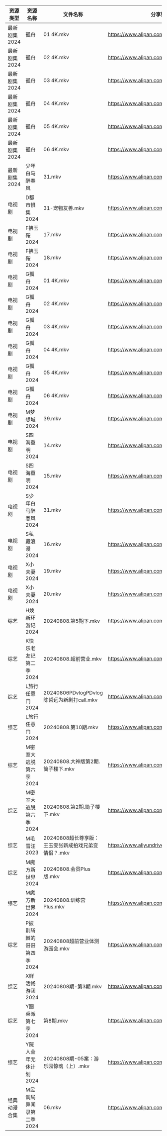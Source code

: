| 资源类型     | 资源名称            | 文件名称                                | 分享链接                                      | 更新时间                |
| -------- | --------------- | ----------------------------------- | ----------------------------------------- | ------------------- |
| 最新剧集2024 | 孤舟              | 01 4K.mkv                           | https://www.alipan.com/s/nBYa3o3S4As      | 2024-08-08 19:16:21 |
| 最新剧集2024 | 孤舟              | 02 4K.mkv                           | https://www.alipan.com/s/nBYa3o3S4As      | 2024-08-08 19:16:21 |
| 最新剧集2024 | 孤舟              | 03 4K.mkv                           | https://www.alipan.com/s/nBYa3o3S4As      | 2024-08-08 19:16:20 |
| 最新剧集2024 | 孤舟              | 04 4K.mkv                           | https://www.alipan.com/s/nBYa3o3S4As      | 2024-08-08 19:16:20 |
| 最新剧集2024 | 孤舟              | 05 4K.mkv                           | https://www.alipan.com/s/nBYa3o3S4As      | 2024-08-08 19:16:20 |
| 最新剧集2024 | 孤舟              | 06 4K.mkv                           | https://www.alipan.com/s/nBYa3o3S4As      | 2024-08-08 19:16:19 |
| 最新剧集2024 | 少年白马醉春风         | 31.mkv                              | https://www.alipan.com/s/zojC6cKmTfR      | 2024-08-08 14:11:05 |
| 电视剧      | D都市惧集2024       | 31-宠物友善.mkv                         | https://www.alipan.com/s/3h7mz7XVT7D      | 2024-08-08 14:05:31 |
| 电视剧      | F拂玉鞍2024        | 17.mkv                              | https://www.alipan.com/s/XB7eDRh1Pkn      | 2024-08-08 19:05:35 |
| 电视剧      | F拂玉鞍2024        | 18.mkv                              | https://www.alipan.com/s/XB7eDRh1Pkn      | 2024-08-08 19:05:34 |
| 电视剧      | G孤舟2024         | 01 4K.mkv                           | https://www.alipan.com/s/rdqjj2zCTuB      | 2024-08-08 19:16:10 |
| 电视剧      | G孤舟2024         | 02 4K.mkv                           | https://www.alipan.com/s/rdqjj2zCTuB      | 2024-08-08 19:16:09 |
| 电视剧      | G孤舟2024         | 03 4K.mkv                           | https://www.alipan.com/s/rdqjj2zCTuB      | 2024-08-08 19:16:09 |
| 电视剧      | G孤舟2024         | 04 4K.mkv                           | https://www.alipan.com/s/rdqjj2zCTuB      | 2024-08-08 19:16:08 |
| 电视剧      | G孤舟2024         | 05 4K.mkv                           | https://www.alipan.com/s/rdqjj2zCTuB      | 2024-08-08 19:16:08 |
| 电视剧      | G孤舟2024         | 06 4K.mkv                           | https://www.alipan.com/s/rdqjj2zCTuB      | 2024-08-08 19:16:08 |
| 电视剧      | M梦想城2024        | 39.mkv                              | https://www.alipan.com/s/3krVYvJuSK6      | 2024-08-08 00:06:00 |
| 电视剧      | S四海重明2024       | 14.mkv                              | https://www.alipan.com/s/4pSK6LYKjv8      | 2024-08-08 19:06:21 |
| 电视剧      | S四海重明2024       | 15.mkv                              | https://www.alipan.com/s/4pSK6LYKjv8      | 2024-08-08 19:06:21 |
| 电视剧      | S少年白马醉春风2024    | 31.mkv                              | https://www.alipan.com/s/7ViyPGoKdyN      | 2024-08-08 14:06:48 |
| 电视剧      | S私藏浪漫2024       | 16.mkv                              | https://www.alipan.com/s/yBESzdqmKM1      | 2024-08-08 20:06:38 |
| 电视剧      | X小夫妻2024        | 19.mkv                              | https://www.alipan.com/s/t7oKpdiu6vz      | 2024-08-08 20:07:08 |
| 电视剧      | X小夫妻2024        | 20.mkv                              | https://www.alipan.com/s/t7oKpdiu6vz      | 2024-08-08 20:07:07 |
| 综艺       | H焕新环游记2024      | 20240808.第5期下.mkv                   | https://www.alipan.com/s/Aozy9GBZZwu      | 2024-08-08 14:08:37 |
| 综艺       | K快乐老友记第二季2024   | 20240808.超前营业.mkv                   | https://www.alipan.com/s/zSYNbf4cpYQ      | 2024-08-08 14:08:50 |
| 综艺       | L旅行任意门2024      | 20240806PDvlogPDvlog陈哲远为新剧打call.mkv | https://www.alipan.com/s/99hnQkWKkeJ      | 2024-08-08 14:08:56 |
| 综艺       | L旅行任意门2024      | 20240808.第10期.mkv                   | https://www.alipan.com/s/99hnQkWKkeJ      | 2024-08-08 14:08:55 |
| 综艺       | M密室大逃脱第六季2024   | 20240808.大神版第2期.筒子楼下.mkv            | https://www.alipan.com/s/3F599jmMJTn      | 2024-08-08 14:08:59 |
| 综艺       | M密室大逃脱第六季2024   | 20240808.第2期.筒子楼下.mkv               | https://www.alipan.com/s/3F599jmMJTn      | 2024-08-08 14:08:59 |
| 综艺       | M毛雪汪2023        | 20240808超长尊享版：王玉雯张新成拍戏兄弟变情侣？.mkv    | https://www.aliyundrive.com/s/asPqfgPRqAg | 2024-08-08 14:09:05 |
| 综艺       | M魔方新世界2024      | 20240808.会员Plus版.mkv                | https://www.alipan.com/s/QX27Hz4Mb8P      | 2024-08-08 14:09:11 |
| 综艺       | M魔方新世界2024      | 20240808.训练营Plus.mkv                | https://www.alipan.com/s/QX27Hz4Mb8P      | 2024-08-08 19:08:24 |
| 综艺       | P披荆斩棘的哥哥第四季2024 | 20240808超前营业体测游园会.mkv               | https://www.alipan.com/s/eqFuxgGAPnZ      | 2024-08-08 14:09:20 |
| 综艺       | X鲜活畅游团2024      | 20240808期-第3期.mkv                   | https://www.alipan.com/s/C1CJLwQZPeT      | 2024-08-08 19:07:14 |
| 综艺       | Y圆桌派第七季2024     | 第8期.mkv                             | https://www.alipan.com/s/8TB2oEEpi82      | 2024-08-08 19:09:18 |
| 综艺       | Y院人全年无休计划2024   | 20240808期-05案：游乐园惊魂（上）.mkv          | https://www.alipan.com/s/ifALWzzshRd      | 2024-08-08 14:10:05 |
| 经典动漫合集   | M民调局异闻录第二季2024  | 06.mkv                              | https://www.alipan.com/s/GJ8ZKfQsEVN      | 2024-08-08 12:06:24 |
